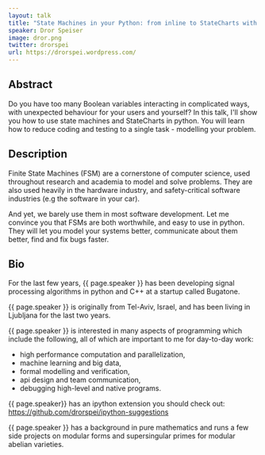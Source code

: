 ```yaml
---
layout: talk
title: "State Machines in your Python: from inline to StateCharts with SISMIC"
speaker: Dror Speiser
image: dror.png
twitter: drorspei
url: https://drorspei.wordpress.com/
---
```


## Abstract
Do you have too many Boolean variables interacting in complicated ways, with unexpected behaviour for your users and yourself?
In this talk, I'll show you how to use state machines and StateCharts in python.
You will learn how to reduce coding and testing to a single task - modelling your problem.

## Description
Finite State Machines (FSM) are a cornerstone of computer science, used throughout research and academia to model and solve problems. They are also used heavily in the hardware industry, and safety-critical software industries (e.g the software in your car).

And yet, we barely use them in most software development. Let me convince you that FSMs are both worthwhile, and easy to use in python. They will let you model your systems better, communicate about them better, find and fix bugs faster.

## Bio
For the last few years, {{ page.speaker }} has been developing signal processing algorithms in python and C++ at a startup called Bugatone.

{{ page.speaker }} is originally from Tel-Aviv, Israel, and has been living in Ljubljana for the last two years.

{{ page.speaker }} is interested in many aspects of programming which include the following, all of which are important to me for day-to-day work:
* high performance computation and parallelization,
* machine learning and big data,
* formal modelling and verification,
* api design and team communication,
* debugging high-level and native programs.

{{ page.speaker}} has an ipython extension you should check out: https://github.com/drorspei/ipython-suggestions

{{ page.speaker }} has a background in pure mathematics and runs a few side projects on modular forms and supersingular primes for modular abelian varieties.


